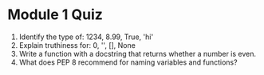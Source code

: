# Module 1 Quiz

1) Identify the type of: 1234, 8.99, True, 'hi'
2) Explain truthiness for: 0, '', [], None
3) Write a function with a docstring that returns whether a number is even.
4) What does PEP 8 recommend for naming variables and functions?

